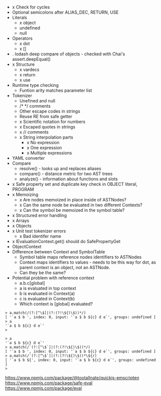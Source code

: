 * x Check for cycles
* Optional semicolons after ALIAS_DEC, RETURN, USE
* Literals
  * x object
  * undefined
  * null
* Operators
  * x dot
  * x []
* . lodash deep compare of objects - checked with Chai's assert.deepEqual()
* x Structure
  * x vardecs
  * x return
  * x use
* Runtime type checking
  * Funtion arity matches parameter list
* Tokenizer
  * Unefined and null
  * /* */ comments
  * Other escape codes in strings
  * Reuse RE from safe getter
  * x Scientific notation for numbers
  * x Escaped quotes in strings
  * x // comments
  * x String interpolation parts
    * x No expression
    * x One expression
    * x Multiple expressions
* YAML converter
* Compare
  * resolve() - looks up and replaces aliases
  * compare() - distance metric for two AST trees
  * analyze() - information about functions and slots
* x Safe property set and duplicate key check in OBJECT literal, PROGRAM
* x Memoizing
  * x Are nodes memoized in place inside of ASTNodes?
  * x Can the same node be evaluated in two different Contexts?
  * x Can the symbol be memoized in the symbol table?
* x Structured error handling
* x Arrays
* x Objects
* x Unit test tokenizer errors
  * x Bad identifer name
* x IEvaluationContext.get() should do SafePropertyGet
* ObjectContext
* Difference between Context and SymbolTable
  * Symbol table maps reference nodes identifiers to ASTNodes
  * Context maps identifiers to values - needs to be this way for dot, as parent context is an object, not an ASTNode.
  * Can they be the same?
* Potential problem with reference context
  * a.b.c\[global]
  * a is evaluated in top context
  * b is evaluated in Context(a)
  * c is evaluated in Context(b)
  * Which context is \[global] evaluated?


~~~
> a.match(/(?:[^\$]|(?:(?!\${)\$))*/)
[ '`a $ b ', index: 0, input: '`a $ b ${c} d e`', groups: undefined ]
> a
'`a $ b ${c} d e`'
>

> a
'`a $ b ${c} d e`'
> a.match(/`(?:[^\$`]|(?:(?!\${)\$))*/)
[ '`a $ b ', index: 0, input: '`a $ b ${c} d e`', groups: undefined ]
> a.match(/`(?:[^\$`]|(?:(?!\${)\$))*\${/)
[ '`a $ b ${', index: 0, input: '`a $ b ${c} d e`', groups: undefined ]
>
~~~

https://www.npmjs.com/package/@tootallnate/quickjs-emscripten
https://www.npmjs.com/package/safe-eval
https://www.npmjs.com/package/eval
